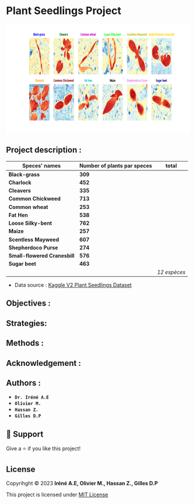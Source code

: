 # <!-- TITLE --> Plant Seedlings Project
<img width="1000px" height="300px" src="images/out.png"></img>

## Project description :

| __Speces' names__                    | __Number of plants par speces__ |  total|
|---------------------------------------|----------------------------------|------|
| __Black-grass__                       | __309__               |
| __Charlock__                          | __452__               |
| __Cleavers__                          | __335__               |
| __Common Chickweed__                  | __713__               |
| __Common wheat__                      | __253__               |
| __Fat Hen__                           | __538__               |
| __Loose Silky-bent__                  | __762__               |
| __Maize__                             | __257__               |
| __Scentless Mayweed__                 | __607__               |
| __Shepherdoco Purse__                 | __274__               |
| __Small-flowered Cranesbill__         | __576__               |
| __Sugar beet__                        | __463__               | 
|                                       |                       | _12 espèces_|

- Data source : [Kaggle V2 Plant Seedlings Dataset](https://www.kaggle.com/datasets/vbookshelf/v2-plant-seedlings-dataset)

## Objectives : 

## Strategies:

## Methods :

## Acknowledgement :

## Authors : 
* __**```Dr. Iréné A.E```**__
* __**```Olivier M.```**__ 
* __**```Hassan Z.```**__
* __**```Gilles D.P```**__

## 🤝 Support 
Give a ⭐ if you like this project!

## License 
Copyrihght © 2023 __**Iréné A.E, Olivier M., Hassan Z., Gilles D.P**__

This project is licensed under [MIT License](https://github.com/amiehe-essomba/Plant_Seedlings_ds_Project/blob/Plant_Seedlings/LICENSE)
